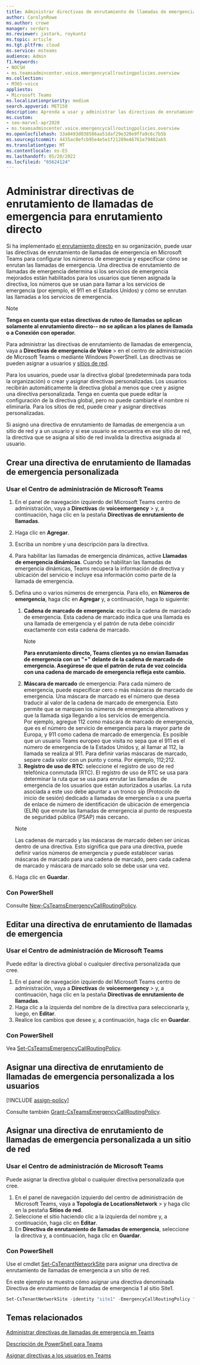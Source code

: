 ```yaml
---
title: Administrar directivas de enrutamiento de llamadas de emergencia para enrutamiento directo
author: CarolynRowe
ms.author: crowe
manager: serdars
ms.reviewer: jastark, roykuntz
ms.topic: article
ms.tgt.pltfrm: cloud
ms.service: msteams
audience: Admin
f1.keywords:
- NOCSH
- ms.teamsadmincenter.voice.emergencycallroutingpolicies.overview
ms.collection:
- M365-voice
appliesto:
- Microsoft Teams
ms.localizationpriority: medium
search.appverid: MET150
description: Aprenda a usar y administrar las directivas de enrutamiento de llamadas de emergencia en Microsoft Teams para configurar los números de emergencia y especificar cómo se enrutan las llamadas de emergencia.
ms.custom:
- seo-marvel-apr2020
- ms.teamsadmincenter.voice.emergencycallroutingpolicies.overview
ms.openlocfilehash: 33a0493d038586aa51daf29e320e9ffa9c6c7b5b
ms.sourcegitcommit: 4435ac0efcb95e4e5e1f21289e46761e79482ab5
ms.translationtype: MT
ms.contentlocale: es-ES
ms.lasthandoff: 05/20/2022
ms.locfileid: "65624124"
---
```

# <a name="manage-emergency-call-routing-policies-for-direct-routing"></a>Administrar directivas de enrutamiento de llamadas de emergencia para enrutamiento directo

Si ha implementado [el enrutamiento directo](direct-routing-landing-page.md) en su organización, puede usar las directivas de enrutamiento de llamadas de emergencia en Microsoft Teams para configurar los números de emergencia y especificar cómo se enrutan las llamadas de emergencia. Una directiva de enrutamiento de llamadas de emergencia determina si los servicios de emergencia mejorados están habilitados para los usuarios que tienen asignada la directiva, los números que se usan para llamar a los servicios de emergencia (por ejemplo, el 911 en el Estados Unidos) y cómo se enrutan las llamadas a los servicios de emergencia. 

> [!Note]
> **Tenga en cuenta que estas directivas de ruteo de llamadas se aplican solamente al enrutamiento directo-- no se aplican a los planes de llamada o a Conexión con operador.**

Para administrar las directivas de enrutamiento de llamadas de emergencia, vaya a **Directivas de emergencia de Voice** >  en el centro de administración de Microsoft Teams o mediante Windows PowerShell. Las directivas se pueden asignar a usuarios y [sitios de red](cloud-voice-network-settings.md).

Para los usuarios, puede usar la directiva global (predeterminada para toda la organización) o crear y asignar directivas personalizadas. Los usuarios recibirán automáticamente la directiva global a menos que cree y asigne una directiva personalizada. Tenga en cuenta que puede editar la configuración de la directiva global, pero no puede cambiarle el nombre ni eliminarla. Para los sitios de red, puede crear y asignar directivas personalizadas.

Si asignó una directiva de enrutamiento de llamadas de emergencia a un sitio de red y a un usuario y si ese usuario se encuentra en ese sitio de red, la directiva que se asigna al sitio de red invalida la directiva asignada al usuario.

## <a name="create-a-custom-emergency-call-routing-policy"></a>Crear una directiva de enrutamiento de llamadas de emergencia personalizada

### <a name="using-the-microsoft-teams-admin-center"></a>Usar el Centro de administración de Microsoft Teams

1. En el panel de navegación izquierdo del Microsoft Teams centro de administración, vaya a **Directivas** de **voiceemergency** >  y, a continuación, haga clic en la pestaña **Directivas de enrutamiento de llamadas**.
2. Haga clic en **Agregar**.
3. Escriba un nombre y una descripción para la directiva.
4. Para habilitar las llamadas de emergencia dinámicas, active **Llamadas de emergencia dinámicas**. Cuando se habilitan las llamadas de emergencia dinámicas, Teams recupera la información de directiva y ubicación del servicio e incluye esa información como parte de la llamada de emergencia.
5. Defina uno o varios números de emergencia. Para ello, en **Números de emergencia**, haga clic en **Agregar** y, a continuación, haga lo siguiente:
    1. **Cadena de marcado de emergencia**: escriba la cadena de marcado de emergencia. Esta cadena de marcado indica que una llamada es una llamada de emergencia y el patrón de ruta debe coincidir exactamente con esta cadena de marcado. 
        > [!NOTE]
        > **Para enrutamiento directo, Teams clientes ya no envían llamadas de emergencia con un "+" delante de la cadena de marcado de emergencia. Asegúrese de que el patrón de ruta de voz coincida con una cadena de marcado de emergencia refleja este cambio.**
    2. **Máscara de marcado** de emergencia: Para cada número de emergencia, puede especificar cero o más máscaras de marcado de emergencia. Una máscara de marcado es el número que desea traducir al valor de la cadena de marcado de emergencia. Esto permite que se marquen los números de emergencia alternativos y que la llamada siga llegando a los servicios de emergencia. <br>Por ejemplo, agregue 112 como máscara de marcado de emergencia, que es el número de servicio de emergencia para la mayor parte de Europa, y 911 como cadena de marcado de emergencia. Es posible que un usuario Teams europeo que visita no sepa que el 911 es el número de emergencia de la Estados Unidos y, al llamar al 112, la llamada se realiza al 911. Para definir varias máscaras de marcado, separe cada valor con un punto y coma. Por ejemplo, 112;212.
    3. **Registro de uso de RTC**: seleccione el registro de uso de red telefónica conmutada (RTC). El registro de uso de RTC se usa para determinar la ruta que se usa para enrutar las llamadas de emergencia de los usuarios que están autorizados a usarlas. La ruta asociada a este uso debe apuntar a un tronco sip (Protocolo de inicio de sesión) dedicado a llamadas de emergencia o a una puerta de enlace de número de identificación de ubicación de emergencia (ELIN) que enrute las llamadas de emergencia al punto de respuesta de seguridad pública (PSAP) más cercano.

    > [!NOTE]
    > Las cadenas de marcado y las máscaras de marcado deben ser únicas dentro de una directiva. Esto significa que para una directiva, puede definir varios números de emergencia y puede establecer varias máscaras de marcado para una cadena de marcado, pero cada cadena de marcado y máscara de marcado solo se debe usar una vez.

6. Haga clic en **Guardar**.

### <a name="using-powershell"></a>Con PowerShell

Consulte [New-CsTeamsEmergencyCallRoutingPolicy](/powershell/module/skype/new-csteamsemergencycallroutingpolicy).

## <a name="edit-an-emergency-call-routing-policy"></a>Editar una directiva de enrutamiento de llamadas de emergencia

### <a name="using-the-microsoft-teams-admin-center"></a>Usar el Centro de administración de Microsoft Teams

Puede editar la directiva global o cualquier directiva personalizada que cree.

1. En el panel de navegación izquierdo del Microsoft Teams centro de administración, vaya a **Directivas** de **voiceemergency** >  y, a continuación, haga clic en la pestaña **Directivas de enrutamiento de llamadas**.
2. Haga clic a la izquierda del nombre de la directiva para seleccionarla y, luego, en **Editar**.
3. Realice los cambios que desee y, a continuación, haga clic en **Guardar**.

### <a name="using-powershell"></a>Con PowerShell

Vea [Set-CsTeamsEmergencyCallRoutingPolicy](/powershell/module/skype/set-csteamsemergencycallroutingpolicy).

## <a name="assign-a-custom-emergency-call-routing-policy-to-users"></a>Asignar una directiva de enrutamiento de llamadas de emergencia personalizada a los usuarios

[!INCLUDE [assign-policy](includes/assign-policy.md)]

Consulte también [Grant-CsTeamsEmergencyCallRoutingPolicy](/powershell/module/skype/grant-csteamsemergencycallroutingpolicy).

## <a name="assign-a-custom-emergency-call-routing-policy-to-a-network-site"></a>Asignar una directiva de enrutamiento de llamadas de emergencia personalizada a un sitio de red

### <a name="using-the-microsoft-teams-admin-center"></a>Usar el Centro de administración de Microsoft Teams

Puede asignar la directiva global o cualquier directiva personalizada que cree.

1. En el panel de navegación izquierdo del centro de administración de Microsoft Teams, vaya a **Topología de LocationsNetwork** >  y haga clic en la pestaña **Sitios de red**.
2. Seleccione el sitio haciendo clic a la izquierda del nombre y, a continuación, haga clic en **Editar**.
3. En **Directiva de enrutamiento de llamadas de emergencia**, seleccione la directiva y, a continuación, haga clic en **Guardar**.

### <a name="using-powershell"></a>Con PowerShell

Use el cmdlet [Set-CsTenantNetworkSite](/powershell/module/skype/set-cstenantnetworksite) para asignar una directiva de enrutamiento de llamadas de emergencia a un sitio de red.

En este ejemplo se muestra cómo asignar una directiva denominada Directiva de enrutamiento de llamadas de emergencia 1 al sitio Site1.

```PowerShell
Set-CsTenantNetworkSite -identity "site1" -EmergencyCallRoutingPolicy "Emergency Call Routing Policy 1"
```

## <a name="related-topics"></a>Temas relacionados

[Administrar directivas de llamadas de emergencia en Teams](manage-emergency-calling-policies.md)

[Descripción de PowerShell para Teams](teams-powershell-overview.md)

[Asignar directivas a los usuarios en Teams](policy-assignment-overview.md)
